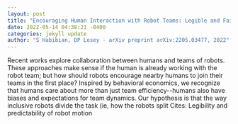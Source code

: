 ```yaml
--- 
layout: post 
title: "Encouraging Human Interaction with Robot Teams: Legible and Fair Subtask Allocations" 
date: 2022-05-14 04:38:21 -0400 
categories: jekyll update 
author: "S Habibian, DP Losey - arXiv preprint arXiv:2205.03477, 2022" 
--- 
```

Recent works explore collaboration between humans and teams of robots. These approaches make sense if the human is already working with the robot team; but how should robots encourage nearby humans to join their teams in the first place? Inspired by behavioral economics, we recognize that humans care about more than just team efficiency--humans also have biases and expectations for team dynamics. Our hypothesis is that the way inclusive robots divide the task (ie, how the robots split Cites: Legibility and predictability of robot motion
